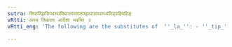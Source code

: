 ```yaml
---
sutra: तिप्तस्झिसिप्थस्थमिब्वस्मस्ताताम्झथासाथाम्ध्वमिड्वहिमहिङ्
vRtti: लस्य तिबादय आदेशा भवन्ति ॥
vRtti_eng: 'The following are the substitutes of  ''_la_'': - ''_tip_'', ''_tas_'', ''_jhi_''; ''_sip_'', ''_thas_'', ''_tha_''; ''_mip_'', ''_vas_'', ''_mas_''; ''_ta_'', ''_atam_'' ''_jha_''; ''_thas_'', ''_atham_'', ''_dhvam_''; ''_it_'', ''_vahi_'', ''_mahin_''.'

---
```


